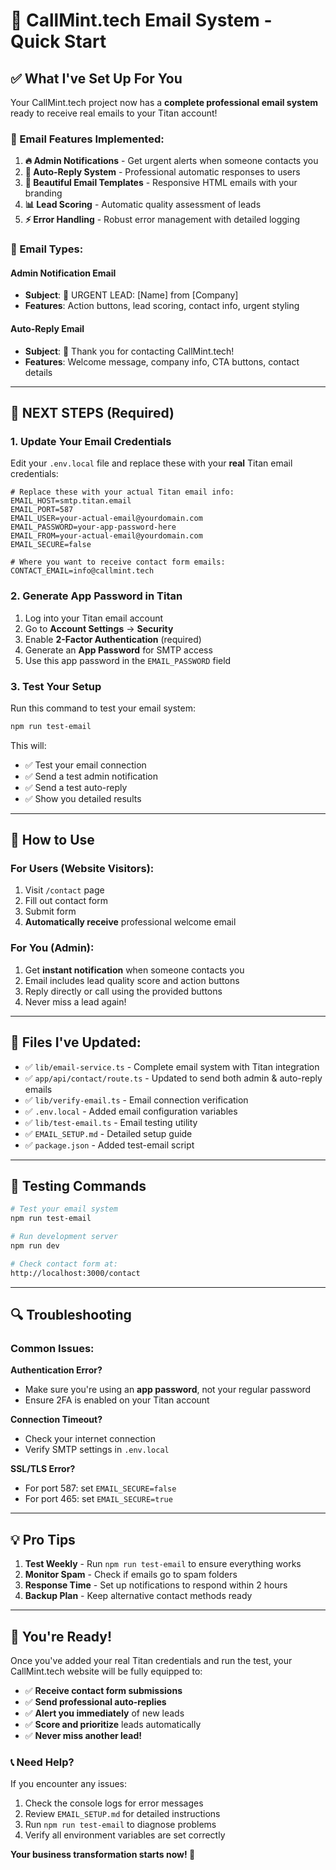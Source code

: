 # 🚀 CallMint.tech Email System - Quick Start

## ✅ What I've Set Up For You

Your CallMint.tech project now has a **complete professional email system** ready to receive real emails to your Titan account!

### 📧 Email Features Implemented:

1. **🔥 Admin Notifications** - Get urgent alerts when someone contacts you
2. **🤖 Auto-Reply System** - Professional automatic responses to users  
3. **🎨 Beautiful Email Templates** - Responsive HTML emails with your branding
4. **📊 Lead Scoring** - Automatic quality assessment of leads
5. **⚡ Error Handling** - Robust error management with detailed logging

### 🎯 Email Types:

#### Admin Notification Email
- **Subject**: 🚨 URGENT LEAD: [Name] from [Company]
- **Features**: Action buttons, lead scoring, contact info, urgent styling

#### Auto-Reply Email  
- **Subject**: 🤖 Thank you for contacting CallMint.tech!
- **Features**: Welcome message, company info, CTA buttons, contact details

---

## 🔑 NEXT STEPS (Required)

### 1. Update Your Email Credentials
Edit your `.env.local` file and replace these with your **real** Titan email credentials:

```env
# Replace these with your actual Titan email info:
EMAIL_HOST=smtp.titan.email
EMAIL_PORT=587
EMAIL_USER=your-actual-email@yourdomain.com
EMAIL_PASSWORD=your-app-password-here
EMAIL_FROM=your-actual-email@yourdomain.com
EMAIL_SECURE=false

# Where you want to receive contact form emails:
CONTACT_EMAIL=info@callmint.tech
```

### 2. Generate App Password in Titan
1. Log into your Titan email account
2. Go to **Account Settings** → **Security**  
3. Enable **2-Factor Authentication** (required)
4. Generate an **App Password** for SMTP access
5. Use this app password in the `EMAIL_PASSWORD` field

### 3. Test Your Setup
Run this command to test your email system:
```bash
npm run test-email
```

This will:
- ✅ Test your email connection
- ✅ Send a test admin notification  
- ✅ Send a test auto-reply
- ✅ Show you detailed results

---

## 📱 How to Use

### For Users (Website Visitors):
1. Visit `/contact` page
2. Fill out contact form
3. Submit form
4. **Automatically receive** professional welcome email

### For You (Admin):
1. Get **instant notification** when someone contacts you
2. Email includes lead quality score and action buttons
3. Reply directly or call using the provided buttons
4. Never miss a lead again!

---

## 📂 Files I've Updated:

- ✅ `lib/email-service.ts` - Complete email system with Titan integration
- ✅ `app/api/contact/route.ts` - Updated to send both admin & auto-reply emails  
- ✅ `lib/verify-email.ts` - Email connection verification
- ✅ `.env.local` - Added email configuration variables
- ✅ `lib/test-email.ts` - Email testing utility
- ✅ `EMAIL_SETUP.md` - Detailed setup guide
- ✅ `package.json` - Added test-email script

---

## 🧪 Testing Commands

```bash
# Test your email system
npm run test-email

# Run development server  
npm run dev

# Check contact form at:
http://localhost:3000/contact
```

---

## 🔍 Troubleshooting

### Common Issues:

**Authentication Error?**
- Make sure you're using an **app password**, not your regular password
- Ensure 2FA is enabled on your Titan account

**Connection Timeout?**
- Check your internet connection
- Verify SMTP settings in `.env.local`

**SSL/TLS Error?**
- For port 587: set `EMAIL_SECURE=false`
- For port 465: set `EMAIL_SECURE=true`

---

## 💡 Pro Tips

1. **Test Weekly** - Run `npm run test-email` to ensure everything works
2. **Monitor Spam** - Check if emails go to spam folders  
3. **Response Time** - Set up notifications to respond within 2 hours
4. **Backup Plan** - Keep alternative contact methods ready

---

## 🎉 You're Ready!

Once you've added your real Titan credentials and run the test, your CallMint.tech website will be fully equipped to:

- ✅ **Receive contact form submissions**
- ✅ **Send professional auto-replies** 
- ✅ **Alert you immediately** of new leads
- ✅ **Score and prioritize** leads automatically
- ✅ **Never miss another lead!**

### 📞 Need Help?

If you encounter any issues:
1. Check the console logs for error messages
2. Review `EMAIL_SETUP.md` for detailed instructions
3. Run `npm run test-email` to diagnose problems
4. Verify all environment variables are set correctly

**Your business transformation starts now! 🚀**
